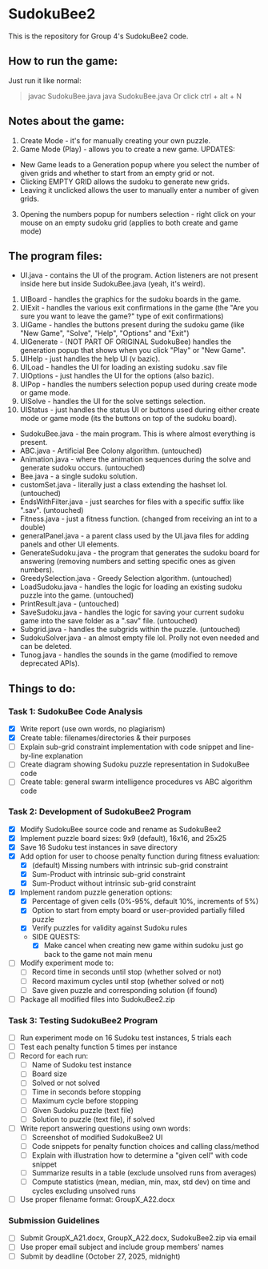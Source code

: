 # SudokuBee2
This is the repository for Group 4's SudokuBee2 code.

## How to run the game:
Just run it like normal:
> javac SudokuBee.java
> java SudokuBee.java
Or click ctrl + alt + N

## Notes about the game:
1. Create Mode - it's for manually creating your own puzzle.
2. Game Mode (Play) - allows you to create a new game.
UPDATES:
- New Game leads to a Generation popup where you select the number of given grids and whether to start from an empty grid or not.
- Clicking EMPTY GRID allows the sudoku to generate new grids.
- Leaving it unclicked allows the user to manually enter a number of given grids. 
3. Opening the numbers popup for numbers selection - right click on your mouse on an empty sudoku grid (applies to both create and game mode)

## The program files:
- UI<name>.java - contains the UI of the program. Action listeners are not present inside here but inside SudokuBee.java (yeah, it's weird).
1. UIBoard - handles the graphics for the sudoku boards in the game.
2. UIExit - handles the various exit confirmations in the game (the "Are you sure you want to leave the game?" type of exit confirmations)
3. UIGame - handles the buttons present during the sudoku game (like "New Game", "Solve", "Help", "Options" and "Exit")
4. UIGenerate - (NOT PART OF ORIGINAL SudokuBee) handles the generation popup that shows when you click "Play" or "New Game".
5. UIHelp - just handles the help UI (v bazic).
6. UILoad - handles the UI for loading an existing sudoku .sav file 
7. UIOptions - just handles the UI for the options (also bazic).
8. UIPop - handles the numbers selection popup used during create mode or game mode.
9. UISolve - handles the UI for the solve settings selection.
10. UIStatus - just handles the status UI or buttons used during either create mode or game mode (its the buttons on top of the sudoku board).
- SudokuBee.java - the main program. This is where almost everything is present. 
- ABC.java - Artificial Bee Colony algorithm. (untouched)
- Animation.java - where the animation sequences during the solve and generate sudoku occurs. (untouched)
- Bee.java - a single sudoku solution.
- customSet.java - literally just a class extending the hashset lol. (untouched)
- EndsWithFilter.java - just searches for files with a specific suffix like ".sav". (untouched)
- Fitness.java - just a fitness function. (changed from receiving an int to a double)
- generalPanel.java - a parent class used by the UI<name>.java files for adding panels and other UI elements.
- GenerateSudoku.java - the program that generates the sudoku board for answering (removing numbers and setting specific ones as given numbers).
- GreedySelection.java - Greedy Selection algorithm. (untouched)
- LoadSudoku.java - handles the logic for loading an existing sudoku puzzle into the game. (untouched)
- PrintResult.java - (untouched)
- SaveSudoku.java - handles the logic for saving your current sudoku game into the save folder as a ".sav" file. (untouched)
- Subgrid.java - handles the subgrids within the puzzle. (untouched)
- SudokuSolver.java - an almost empty file lol. Prolly not even needed and can be deleted.
- Tunog.java - handles the sounds in the game (modified to remove deprecated APIs).

## Things to do:
### Task 1: SudokuBee Code Analysis
- [x] Write report (use own words, no plagiarism)
- [x] Create table: filenames/directories & their purposes
- [ ] Explain sub-grid constraint implementation with code snippet and line-by-line explanation
- [ ] Create diagram showing Sudoku puzzle representation in SudokuBee code
- [ ] Create table: general swarm intelligence procedures vs ABC algorithm code 

### Task 2: Development of SudokuBee2 Program
- [x] Modify SudokuBee source code and rename as SudokuBee2
- [x] Implement puzzle board sizes: 9x9 (default), 16x16, and 25x25
- [x] Save 16 Sudoku test instances in save directory
- [x] Add option for user to choose penalty function during fitness evaluation:
  - [x] (default) Missing numbers with intrinsic sub-grid constraint
  - [x] Sum-Product with intrinsic sub-grid constraint
  - [x] Sum-Product without intrinsic sub-grid constraint
- [x] Implement random puzzle generation options:
  - [x] Percentage of given cells (0%-95%, default 10%, increments of 5%)
  - [x] Option to start from empty board or user-provided partially filled puzzle
  - [x] Verify puzzles for validity against Sudoku rules
  - SIDE QUESTS:
    - [x] Make cancel when creating new game within sudoku just go back to the game not main menu
- [ ] Modify experiment mode to:
  - [ ] Record time in seconds until stop (whether solved or not)
  - [ ] Record maximum cycles until stop (whether solved or not)
  - [ ] Save given puzzle and corresponding solution (if found)
- [ ] Package all modified files into SudokuBee2.zip

### Task 3: Testing SudokuBee2 Program
- [ ] Run experiment mode on 16 Sudoku test instances, 5 trials each
- [ ] Test each penalty function 5 times per instance
- [ ] Record for each run:
  - [ ] Name of Sudoku test instance
  - [ ] Board size
  - [ ] Solved or not solved
  - [ ] Time in seconds before stopping
  - [ ] Maximum cycle before stopping
  - [ ] Given Sudoku puzzle (text file)
  - [ ] Solution to puzzle (text file), if solved
- [ ] Write report answering questions using own words:
  - [ ] Screenshot of modified SudokuBee2 UI
  - [ ] Code snippets for penalty function choices and calling class/method
  - [ ] Explain with illustration how to determine a "given cell" with code snippet
  - [ ] Summarize results in a table (exclude unsolved runs from averages)
  - [ ] Compute statistics (mean, median, min, max, std dev) on time and cycles excluding unsolved runs
- [ ] Use proper filename format: GroupX_A22.docx

### Submission Guidelines
- [ ] Submit GroupX_A21.docx, GroupX_A22.docx, SudokuBee2.zip via email
- [ ] Use proper email subject and include group members' names
- [ ] Submit by deadline (October 27, 2025, midnight)